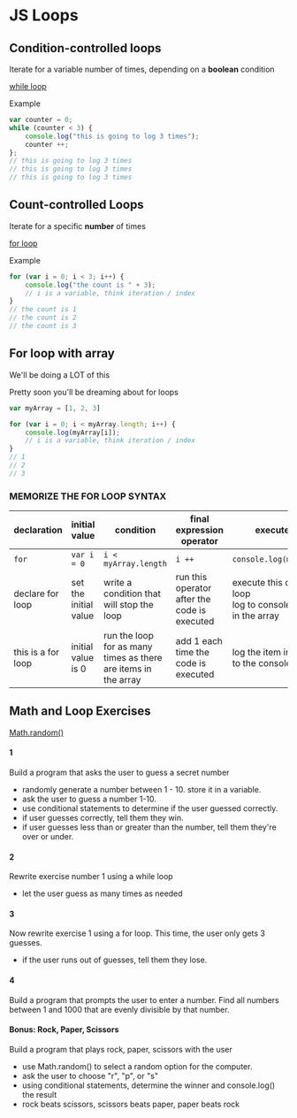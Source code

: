 # JS Loops

## Condition-controlled loops
Iterate for a variable number of times, depending on a **boolean** condition

[while loop](https://developer.mozilla.org/en-US/docs/Web/JavaScript/Reference/Statements/while)

Example
```js
var counter = 0;
while (counter < 3) {
    console.log("this is going to log 3 times");
    counter ++;
};
// this is going to log 3 times
// this is going to log 3 times
// this is going to log 3 times
```


## Count-controlled Loops
Iterate for a specific **number** of times

[for loop](https://developer.mozilla.org/en-US/docs/Web/JavaScript/Reference/Statements/for)

Example
```js
for (var i = 0; i < 3; i++) {
    console.log("the count is " + 3);
    // i is a variable, think iteration / index
}
// the count is 1
// the count is 2
// the count is 3
```


## For loop with array
We'll be doing a LOT of this

Pretty soon you'll be dreaming about for loops

```js
var myArray = [1, 2, 3]

for (var i = 0; i < myArray.length; i++) {
    console.log(myArray[i]);
    // i is a variable, think iteration / index
}
// 1
// 2
// 3
```


### MEMORIZE THE FOR LOOP SYNTAX
declaration | initial value | condition | final expression operator | execute code
--- | --- | --- | --- | ---
`for` | `var i = 0` | `i < myArray.length` | `i ++` | `console.log(myArray[i])`
declare for loop | set the initial value | write a condition that will stop the loop | run this operator after the code is executed | execute this code every loop<br/>log to console each item in the array
this is a for loop | initial value is 0 | run the loop for as many times as there are items in the array | add 1 each time the code is executed | log the item in the index to the console



## Math and Loop Exercises
[Math.random()](https://developer.mozilla.org/en-US/docs/Web/JavaScript/Reference/Global_Objects/Math/random)

#### 1
Build a program that asks the user to guess a secret number
- randomly generate a number between 1 - 10. store it in a variable.
- ask the user to guess a number 1-10.
- use conditional statements to determine if the user guessed correctly.
- if user guesses correctly, tell them they win.
- if user guesses less than or greater than the number, tell them they're over or under.

#### 2
Rewrite exercise number 1 using a while loop
- let the user guess as many times as needed

#### 3
Now rewrite exercise 1 using a for loop. This time, the user only gets 3 guesses.
- if the user runs out of guesses, tell them they lose.

#### 4
Build a program that prompts the user to enter a number. Find all numbers between 1 and 1000 that are evenly divisible by that number.

#### Bonus: Rock, Paper, Scissors
Build a program that plays rock, paper, scissors with the user
- use Math.random() to select a random option for the computer.
- ask the user to choose "r", "p", or "s"
- using conditional statements, determine the winner and console.log() the result
- rock beats scissors, scissors beats paper, paper beats rock
